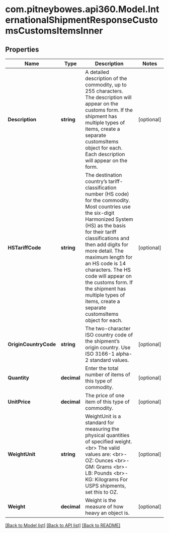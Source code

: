# com.pitneybowes.api360.Model.InternationalShipmentResponseCustomsCustomsItemsInner

## Properties

Name | Type | Description | Notes
------------ | ------------- | ------------- | -------------
**Description** | **string** | A detailed description of the commodity, up to 255 characters. The description will appear on the customs form. If the shipment has multiple types of items, create a separate customsItems object for each. Each description will appear on the form. | [optional] 
**HSTariffCode** | **string** | The destination country’s tariff-classification number (HS code) for the commodity. Most countries use the six-digit Harmonized System (HS) as the basis for their tariff classifications and then add digits for more detail. The maximum length for an HS code is 14 characters. The HS code will appear on the customs form. If the shipment has multiple types of items, create a separate customsItems object for each. | [optional] 
**OriginCountryCode** | **string** | The two-character ISO country code of the shipment’s origin country. Use ISO 3166-1 alpha-2 standard values. | [optional] 
**Quantity** | **decimal** | Enter the total number of items of this type of commodity. | [optional] 
**UnitPrice** | **decimal** | The price of one item of this type of commodity. | [optional] 
**WeightUnit** | **string** | WeightUnit is a standard for measuring the physical quantities of specified weight. &lt;br&gt; The valid values are:  &lt;br&gt;- OZ: Ounces &lt;br&gt;- GM: Grams &lt;br&gt;- LB: Pounds &lt;br&gt;- KG: Kilograms For USPS shipments, set this to OZ. | [optional] 
**Weight** | **decimal** | Weight is the measure of how heavy an object is. | [optional] 

[[Back to Model list]](../README.md#documentation-for-models) [[Back to API list]](../README.md#documentation-for-api-endpoints) [[Back to README]](../README.md)

